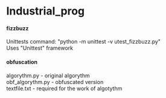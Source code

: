 # Industrial_prog
#### fizzbuzz
Unittests command: "python -m unittest -v utest_fizzbuzz.py"<br>
Uses "Unittest" framework<br>
#### obfuscation
algorythm.py - original algorythm<br>
obf_algorythm.py - obfuscated version<br>
textfile.txt - required for the work of algotythm<br>
